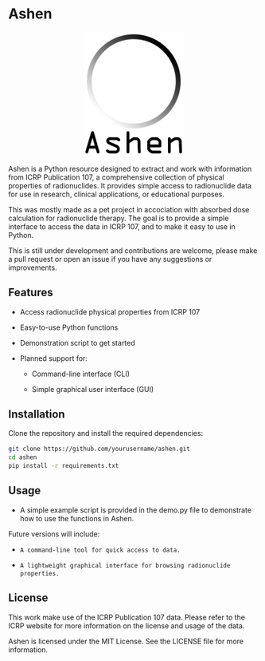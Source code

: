 # Ashen

 <p align="center"> <img src="resources/logo.png" alt="Ashen Logo" width="200"/> </p> 

Ashen is a Python resource designed to extract and work with information from ICRP Publication 107, a comprehensive collection of physical properties of radionuclides. It provides simple access to radionuclide data for use in research, clinical applications, or educational purposes.

This was mostly made as a pet project in accociation with absorbed dose calculation for radionuclide therapy. The goal is to provide a simple interface to access the data in ICRP 107, and to make it easy to use in Python.

This is still under development and contributions are welcome, please make a pull request or open an issue if you have any suggestions or improvements.

## Features

- Access radionuclide physical properties from ICRP 107

- Easy-to-use Python functions

- Demonstration script to get started

- Planned support for:

    - Command-line interface (CLI)

    - Simple graphical user interface (GUI)

## Installation

Clone the repository and install the required dependencies:
```bash
git clone https://github.com/yourusername/ashen.git
cd ashen
pip install -r requirements.txt
```
## Usage

- A simple example script is provided in the demo.py file to demonstrate how to use the functions in Ashen.

Future versions will include:

-     A command-line tool for quick access to data.

-     A lightweight graphical interface for browsing radionuclide properties.

## License

This work make use of the ICRP Publication 107 data. Please refer to the ICRP website for more information on the license and usage of the data.

Ashen is licensed under the MIT License. See the LICENSE file for more information.

